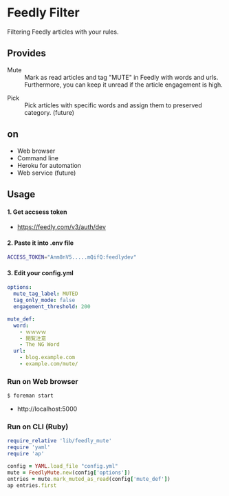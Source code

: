 Feedly Filter
=============

Filtering Feedly articles with your rules.


## Provides

<dl>
  <dt>Mute</dt>
  <dd>Mark as read articles and tag "MUTE" in Feedly with words and urls.<br>Furthermore, you can keep it unread if the article engagement is high.</dd>
</dl>
<dl>
  <dt>Pick</dt>
  <dd>Pick articles with specific words and assign them to preserved category. (future)</dd>
</dl>


## on

- Web browser
- Command line
- Heroku for automation
- Web service (future)


## Usage

#### 1. Get accsess token

- https://feedly.com/v3/auth/dev

#### 2. Paste it into .env file

```sh
ACCESS_TOKEN="Anm8nV5.....mQifQ:feedlydev"
```

#### 3. Edit your config.yml

```yaml
options:
  mute_tag_label: MUTED
  tag_only_mode: false
  engagement_threshold: 200

mute_def:
  word:
    - ｗｗｗｗ
    - 閲覧注意
    - The NG Word
  url:
    - blog.example.com
    - example.com/mute/
```

### Run on Web browser

```sh
$ foreman start
```
- http://localhost:5000

### Run on CLI (Ruby)

```ruby
require_relative 'lib/feedly_mute'
require 'yaml'
require 'ap'

config = YAML.load_file "config.yml"
mute = FeedlyMute.new(config['options'])
entries = mute.mark_muted_as_read(config['mute_def'])
ap entries.first
```
